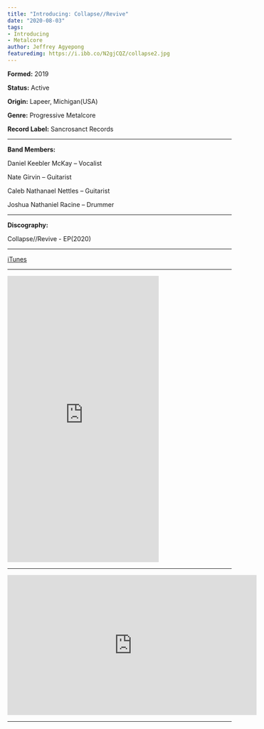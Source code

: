 ```yaml
---
title: "Introducing: Collapse//Revive"
date: "2020-08-03"
tags:
- Introducing
- Metalcore
author: Jeffrey Agyepong
featuredimg: https://i.ibb.co/N2gjCQZ/collapse2.jpg
---
```


**Formed:** 2019

**Status:** Active

**Origin:** Lapeer, Michigan(USA)

**Genre:** Progressive Metalcore

**Record Label:** Sancrosanct Records

* * *

**Band Members:**

Daniel Keebler McKay – Vocalist

Nate Girvin – Guitarist

Caleb Nathanael Nettles – Guitarist

Joshua Nathaniel Racine – Drummer

* * *

**Discography:**

Collapse​/​/​Revive - EP(2020)

<hr>

[iTunes](https://music.apple.com/ca/album/collapse-revive-ep/1489054406)

* * *

<iframe style="border: 0; width: 340px; height: 644px;" src="https://bandcamp.com/EmbeddedPlayer/album=1031473307/size=large/bgcol=ffffff/linkcol=0687f5/transparent=true/" seamless><a href="https://collapserevive.bandcamp.com/album/collapse-revive-ep">Collapse//Revive - EP by Collapse//Revive</a></iframe>

* * *

<div class="video-container"><iframe src="https://www.youtube.com/embed/https://www.youtube.com/playlist?list=PLTZO8Hwv6bDTQpQnDTev_NScosunJxR75" width="560" height="315" frameborder="0"></iframe></div>

<hr>